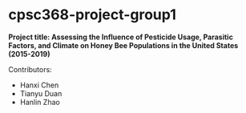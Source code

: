 # cpsc368-project-group1
**Project title: Assessing the Influence of Pesticide Usage, Parasitic Factors, and Climate on Honey Bee Populations in the United States (2015-2019)**

Contributors:

- Hanxi Chen
- Tianyu Duan
- Hanlin Zhao

